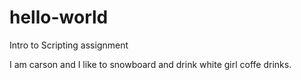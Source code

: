 # hello-world
Intro to Scripting assignment


I am carson and I like to snowboard and drink white girl coffe drinks. 
